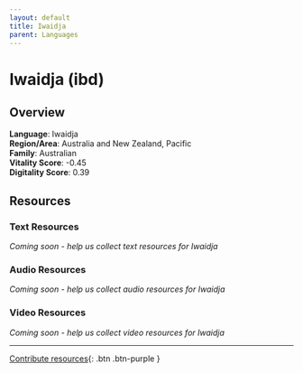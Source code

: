 ```yaml
---
layout: default
title: Iwaidja
parent: Languages
---
```


# Iwaidja (ibd)

## Overview

**Language**: Iwaidja  
**Region/Area**: Australia and New Zealand, Pacific  
**Family**: Australian  
**Vitality Score**: -0.45  
**Digitality Score**: 0.39  

## Resources

### Text Resources
*Coming soon - help us collect text resources for Iwaidja*

### Audio Resources
*Coming soon - help us collect audio resources for Iwaidja*

### Video Resources
*Coming soon - help us collect video resources for Iwaidja*

---

[Contribute resources](https://fairtrain.github.io/){: .btn .btn-purple }
